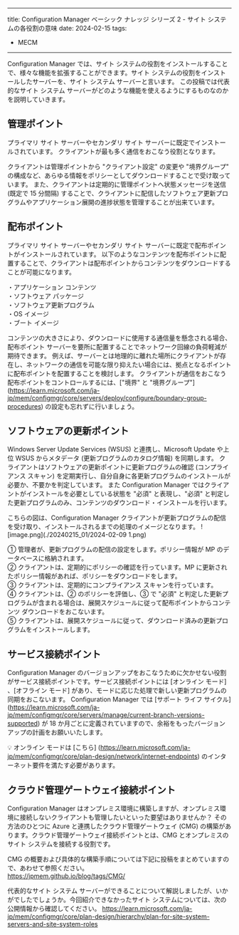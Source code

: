 
---
title: Configuration Manager ベーシック ナレッジ シリーズ 2 - サイト システムの各役割の意味
date: 2024-02-15
tags:
  - MECM
---

Configuration Manager では、サイト システムの役割をインストールすることで、様々な機能を拡張することができます。サイト システムの役割をインストールしたサーバーを、サイト システム サーバーと言います。
この投稿では代表的なサイト システム サーバーがどのような機能を使えるようにするものなのかを説明していきます。


## 管理ポイント

プライマリ サイト サーバーやセカンダリ サイト サーバーに既定でインストールされています。
クライアントが最も多く通信をおこなう役割となります。

クライアントは管理ポイントから "クライアント設定" の変更や "境界グループ" の構成など、あらゆる情報をポリシーとしてダウンロードすることで受け取っています。
また、クライアントは定期的に管理ポイントへ状態メッセージを送信  (既定で 15 分間隔) することで、クライアントに配信したソフトウェア更新プログラムやアプリケーション展開の進捗状態を管理することが出来ています。


## 配布ポイント

プライマリ サイト サーバーやセカンダリ サイト サーバーに既定で配布ポイントがインストールされています。
以下のようなコンテンツを配布ポイントに配置することで、クライアントは配布ポイントからコンテンツをダウンロードすることが可能になります。

・アプリケーション コンテンツ  
・ソフトウェア パッケージ  
・ソフトウェア更新プログラム  
・OS イメージ  
・ブート イメージ  

コンテンツの大きさにより、ダウンロードに使用する通信量を懸念される場合、配布ポイント サーバーを要所に配置することでネットワーク回線の負荷軽減が期待できます。
例えば、サーバーとは地理的に離れた場所にクライアントが存在し、ネットワークの通信を可能な限り抑えたい場合には、拠点となるポイントに配布ポイントを配置することを検討します。
クライアントが通信をおこなう配布ポイントをコントロールするには、["境界" と "境界グループ"] (https://learn.microsoft.com/ja-jp/mem/configmgr/core/servers/deploy/configure/boundary-group-procedures) の設定も忘れずに行いましょう。


## ソフトウェアの更新ポイント

Windows Server Update Services (WSUS) と連携し、Microsoft Update や上位 WSUS からメタデータ (更新プログラムのカタログ情報) を同期します。
クライアントはソフトウェアの更新ポイントに更新プログラムの確認 (コンプライアンス スキャン) を定期実行し、自分自身に各更新プログラムのインストールが必要か、不要かを判定しています。
また Configuration Manager ではクライアントがインストールを必要としている状態を "必須" と表現し、"必須" と判定した更新プログラムのみ、コンテンツのダウンロード・インストールを行います。

こちらの図は、Configuration Manager クライアントが更新プログラムの配信を受け取り、インストールされるまでの処理のイメージとなります。
![image.png](./20240215_01/2024-02-09 1.png)


① 管理者が、更新プログラムの配信の設定をします。ポリシー情報が MP のデータベースに格納されます。  
② クライアントは、定期的にポリシーの確認を行っています。MP に更新されたポリシー情報があれば、ポリシーをダウンロードをします。  
③ クライアントは、定期的にコンプライアンス スキャンを行っています。  
④ クライアントは、② のポリシーを評価し、③ で "必須" と判定した更新プログラムが含まれる場合は、展開スケジュールに従って配布ポイントからコンテンツ ダウンロードをおこないます。  
⑤ クライアントは、展開スケジュールに従って、ダウンロード済みの更新プログラムをインストールします。


## サービス接続ポイント

Configuration Manager のバージョンアップをおこなうために欠かせない役割がサービス接続ポイントです。サービス接続ポイントには [オンライン モード] 、[オフライン モード] があり、モードに応じた処理で新しい更新プログラムの同期をおこないます。
Configuration Manager では [サポート ライフ サイクル] (https://learn.microsoft.com/ja-jp/mem/configmgr/core/servers/manage/current-branch-versions-supported) が 18 か月ごとに定義されていますので、余裕をもったバージョン アップの計画をお願いいたします。

:bulb: オンライン モードは [こちら] (https://learn.microsoft.com/ja-jp/mem/configmgr/core/plan-design/network/internet-endpoints) のインターネット要件を満たす必要があります。


## クラウド管理ゲートウェイ接続ポイント

Configuration Manager はオンプレミス環境に構築しますが、オンプレミス環境に接続しないクライアントも管理したいといった要望はありませんか？
その方法のひとつに Azure と連携したクラウド管理ゲートウェイ (CMG) の構築があります。クラウド管理ゲートウェイ接続ポイントとは、CMG とオンプレミスのサイト システムを接続する役割です。

CMG の概要および具体的な構築手順については下記に投稿をまとめていますので、あわせて参照ください。  
https://jpmem.github.io/blog/tags/CMG/



代表的なサイト システム サーバーができることについて解説しましたが、いかがでしたでしょうか。今回紹介できなかったサイト システムについては、次の公開情報から確認してください。
https://learn.microsoft.com/ja-jp/mem/configmgr/core/plan-design/hierarchy/plan-for-site-system-servers-and-site-system-roles

